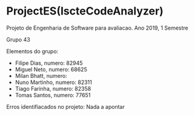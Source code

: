 # ProjectES(IscteCodeAnalyzer)
Projeto de Engenharia de Software para avaliacao. Ano 2019, 1 Semestre

Grupo 43

Elementos do grupo:

- Filipe Dias, numero: 82945
- Miguel Neto, numero: 68625
- Milan Bhatt, numero:
- Nuno Martinho, numero: 82311
- Tiago Farinha, numero: 82358
- Tomas Santos, numero: 77651

Erros identifiacados no projeto: Nada a apontar